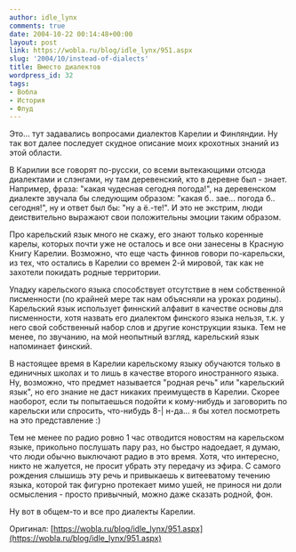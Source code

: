 ```yaml
---
author: idle_lynx
comments: true
date: 2004-10-22 00:14:48+00:00
layout: post
link: https://wobla.ru/blog/idle_lynx/951.aspx
slug: '2004/10/instead-of-dialects'
title: Вместо диалектов
wordpress_id: 32
tags:
- Вобла
- История
- Флуд
---
```


Это... тут задавались вопросами диалектов Карелии и Финляндии. Ну так вот далее последует скудное описание моих крохотных знаний из этой области.

В Карилии все говорят по-русски, со всеми вытекающими отсюда диалектами и слэнгами, ну там деревенский, кто в деревне был - знает. Например, фраза: "какая чудесная сегодня погода!", на деревенском диалекте звучала бы следующим образом: "какая б.. зае... погода б.. сегодня!", ну и ответ был бы: "ну а ё.-те!". И это не экстрим, люди деиствительно выражают свои положительны эмоции таким образом.

Про карельский язык много не скажу, его знают только коренные карелы, которых почти уже не осталось и все они занесены в Красную Книгу Карелии. Возможно, что еще часть финнов говори по-карельски, из тех, что остались в Карелии со времен 2-й мировой, так как не захотели покидать родные территории.

Упадку карельского языка способствует отсутствие в нем собственной писменности (по крайней мере так нам объясняли на уроках родины). Карельский язык использует финнский алфавит в качестве основы для писменности, хотя назвать его диалектом финского языка нельзя, т.к. у него свой собственный набор слов и другие конструкции языка. Тем не менее, по звучанию, на мой неопытный взгляд, карельский язык напоминает финский.

В настоящее время в Карелии карельскому языку обучаются только в единичных школах и то лишь в качестве второго иностранного языка. Ну, возможно, что предмет называется "родная речь" или "карельский язык", но его знание не даст никаких преимуществ в Карелии. Скорее наоборот, если ты попытаешься подойти к кому-нибудь и заговорить по карельски или спросить, что-нибудь 8-| н-да... я бы хотел посмотреть на это представление :)

Тем не менее по радио ровно 1 час отводится новостям на карельском языке, прикольно послушать пару раз, но быстро надоедает, я думаю, что люди обычно выключают радио в это время. Хотя, что интересно, никто не жалуется, не просит убрать эту передачу из эфира. С самого рождения слышишь эту речь и привыкаешь к витееватому течению языка, которой так фигурно протекает мимо ушей, не принося ни доли осмысления - просто привычный, можно даже сказать родной, фон.

Ну вот в общем-то и все про диалекты Карелии.

Оригинал: [https://wobla.ru/blog/idle_lynx/951.aspx](https://wobla.ru/blog/idle_lynx/951.aspx)
